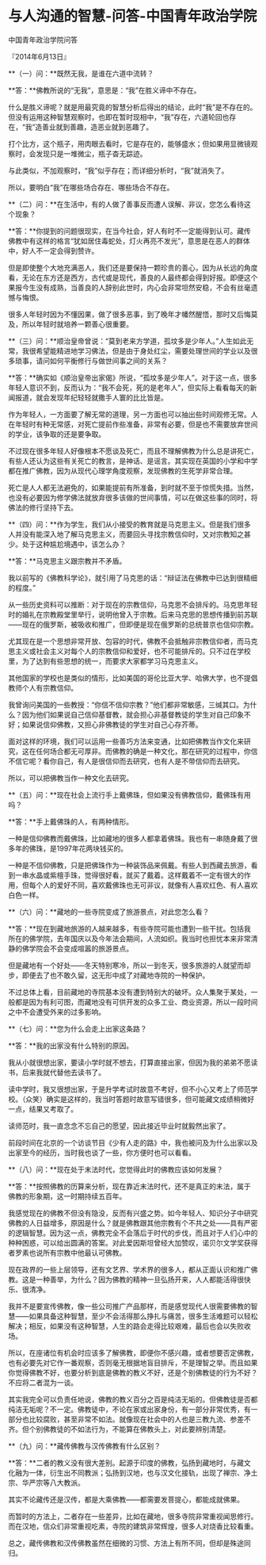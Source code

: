 # 与人沟通的智慧-问答-中国青年政治学院

中国青年政治学院问答

『2014年6月13日』

**（一）问：**既然无我，是谁在六道中流转？

**答：**佛教所说的“无我”，意思是：“我”在胜义谛中不存在。

什么是胜义谛呢？就是用最究竟的智慧分析后得出的结论，此时“我”是不存在的。但没有运用这种智慧观察时，也即在暂时现相中，“我”存在，六道轮回也存在，“我”造善业就到善趣，造恶业就到恶趣了。

打个比方，这个瓶子，用肉眼去看时，它是存在的，能够盛水；但如果用显微镜观察时，会发现只是一堆微尘，瓶子杳无踪迹。

与此类似，不加观察时，“我”似乎存在；而详细分析时，“我”就消失了。

所以，要明白“我”在哪些场合存在、哪些场合不存在。

**（二）问：**在生活中，有的人做了善事反而遭人误解、非议，您怎么看待这个现象？

**答：**你提到的问题很现实，在当今社会，好人有时不一定能得到认可。藏传佛教中有这样的格言“犹如居住毒蛇处，灯火再亮不发光”，意思是在恶人的群体中，好人不一定会得到赞许。

但是即使整个大地充满恶人，我们还是要保持一颗珍贵的善心，因为从长远的角度看，无论在东方还是西方，古代或是现代，善良的人最终都会得到好报。即便这个果报今生没有成熟，当善良的人辞别此世时，内心会非常坦然安稳，不会有丝毫遗憾与悔恨。

很多人年轻时因为不懂因果，做了很多恶事，到了晚年才幡然醒悟，那时又后悔莫及，所以年轻时就培养一颗善心很重要。

**（三）问：**顺治皇帝曾说：“莫到老来方学道，孤坟多是少年人。”人生如此无常，我很希望能精进地学习佛法，但是由于身处红尘，需要处理世间的学业以及很多琐事，请问如何平衡修行与做世间事之间的关系？

**答：**确实如《顺治皇帝出家偈》所说，“孤坟多是少年人”。对于这一点，很多年轻人意识不到，反而认为：“我不会死，死的是老年人”，但实际上看看每天的新闻报道，就会发现年纪轻轻就撒手人寰的比比皆是。

作为年轻人，一方面要了解无常的道理，另一方面也可以抽出些时间观修无常。人在年轻时有种无常感，对死亡提前作些准备，非常有必要，但是也不需要放弃世间的学业，该争取的还是要争取。

不过现在很多年轻人好像根本不愿谈及死亡，而且不理解佛教为什么总是讲死亡，有些人还认为这些有关死亡的教言，是神话、是谣言。其实现在英国的小学和中学都在推广佛教，因为从现代心理学角度观察，发现佛教的生死学非常合理。

死亡是人人都无法避免的，如果能提前有所准备，到时就不至于惊慌失措。当然，也没有必要因为修学佛法就放弃很多该做的世间事情，可以在做这些事的同时，将佛法的修行坚持下去。

**（四）问：**作为学生，我们从小接受的教育就是马克思主义。但是我们很多人并没有能深入地了解马克思主义，而要回头寻找宗教信仰时，又对宗教知之甚少。处于这种尴尬境遇中，该怎么办？

**答：**马克思主义跟宗教并不矛盾。

我以前写的《佛教科学论》，就引用了马克思的话：“辩证法在佛教中已达到很精细的程度。”

从一些历史资料可以推断：对于现在的宗教信仰，马克思不会排斥的。马克思年轻时的婚礼在宗教殿堂里举行，说明他曾入于宗教。后来马克思的思想传播到前苏联——现在的俄罗斯，被吸收和推广，但即便是现在俄罗斯的总统普京也信仰宗教。

尤其现在是一个思想非常开放、包容的时代，佛教不会抵触非宗教信仰者，而马克思主义或社会主义对每个人的宗教信仰和爱好，也不可能排斥的。只不过在学校里，为了达到有些思想的统一，而要求大家都学习马克思主义。

其他国家的学校也是类似的情形，比如美国的哥伦比亚大学、哈佛大学，也不提倡教师个人有宗教信仰。

我曾询问美国的一些教授：“你信不信仰宗教？”他们都非常敏感，三缄其口。为什么？因为他们如果说自己信仰基督教，就会担心非基督教徒的学生对自己印象不好；如果说信仰佛教，又担心非佛教徒的学生对自己心存芥蒂。

面对这样的环境，我们可以运用一些善巧方法来变通，比如把佛教当作文化来研究，这在任何场合都无可厚非。而佛教的确是一种文化，那在研究的过程中，你信不信它呢？看你自己，有人是很信仰而去研究，也有人是不带信仰而去研究。

所以，可以把佛教当作一种文化去研究。

**（五）问：**现在社会上流行手上戴佛珠，但如果没有佛教信仰，戴佛珠有用吗？

**答：**手上戴佛珠的人，有两种情形。

一种是信仰佛教而戴佛珠，比如藏地的很多人都拿着佛珠。我也有一串随身戴了很多年的佛珠，是1997年花两块钱买的。

一种是不信仰佛教，只是把佛珠作为一种装饰品来佩戴。有些人到西藏去旅游，看到一串水晶或紫檀手珠，觉得很好看，就买了戴着。这样戴着不一定有很大的作用，但每个人的爱好不同，喜欢戴佛珠也无可非议，就像有人喜欢红色、有人喜欢白色一样。

**（六）问：**藏地的一些寺院变成了旅游景点，对此您怎么看？

**答：**现在到藏地旅游的人越来越多，有些寺院可能也遭到一些干扰。包括我所在的佛学院，去年国庆以及今年法会期间，人流如织。我当时也担忧本来非常清静的佛学院会不会变成喧嚣的旅游景点。

但是藏地有一个好处——冬天特别寒冷，所以一到冬天，很多旅游的人就望而却步，即便去了也不敢久留，这无形中成了对藏地寺院的一种保护。

不过总体上看，目前藏地的寺院基本没有遭到特别大的破坏。众人集聚于某处，一般都是因为有利可图，而藏地没有可供开发的众多工业、商业资源，所以一段时间之中不会遭受外来的过多影响。

**（七）问：**您为什么会走上出家这条路？

**答：**我的出家没有什么特别的原因。

我从小就很想出家，要读小学时就不想去，打算直接出家，但因为我的弟弟不愿读书，后来我就代替他去读书了。

读中学时，我又很想出家，于是升学考试时故意不考好，但不小心又考上了师范学校。（众笑）确实是这样的，我当时答题时故意写错很多，但可能藏文成绩稍微好一点，结果又考取了。

读师范时，我一直念念不忘自己的愿望，因此接近毕业时就毅然出家了。

前段时间在北京的一个访谈节目《少有人走的路》中，我也被问及为什么出家以及出家至今的经历，当时我也谈了一些，你方便时也可以看看。

**（八）问：**现在处于末法时代，您觉得此时的佛教应该如何发展？

**答：**按照佛教的历算来分析，现在靠近末法时代，还不是真正的末法，属于佛教的形象期，这一时期持续五百年。

我感觉现在的佛教不但没有隐没，反而有兴盛之势。如今年轻人、知识分子中研究佛教的人日益增多，原因是什么？就是佛教跟其他宗教有个不共之处——具有严密的逻辑智慧。因为这一点，佛教完全不会落后于时代的步伐，而且对于人们心中的种种困惑，可以给出圆满的答案。对此爱因斯坦曾经大加赞叹，诺贝尔文学奖获得者罗素也说所有宗教中他最认可佛教。

现在政界的一些上层领导，还有文艺界、学术界的很多人，都从正面认识和推广佛教。这是一种善举，为什么？因为佛教的精神一旦弘扬开来，人人都能活得很快乐、很清净。

我并不是要宣传佛教，像一些公司推广产品那样，而是感觉现代人很需要佛教的智慧——如果具备这种智慧，至少不会活得那么挣扎与痛苦，很多生活难题可以轻松解决；相反，如果没有这种智慧，人生的路会走得比较艰难，最后也会以失败收场。

所以，在座诸位有机会时应该多了解佛教，即便你不感兴趣，或者想要否定佛教，也有必要先对它作一番观察，否则毫无根据地盲目排斥，不是理智之举。而且如果你觉得佛教不好，也要分析到底是佛教的教义不好，还是个别佛教徒的行为不好？不应将二者混为一谈。

其实我完全可以负责任地说，佛教的教义百分之百是纯洁无垢的。但佛教徒是否都纯洁无垢呢？不一定。佛教徒中，不论在家或出家身份，有一部分非常优秀，有一部分也比较腐败，甚至非常不如法。就像现在社会中的人也是三教九流、参差不齐。但个别佛教徒的不如法行为，不能算在佛教头上，对此要辨别清楚。

**（九）问：**藏传佛教与汉传佛教有什么区别？

**答：**二者的教义没有很大差别。起源于印度的佛教，弘扬到藏地时，与藏文化融为一体，衍生出不同教派；弘扬到汉地，也与汉文化接轨，出现了禅宗、净土宗、华严宗等八大教派。

其实不论藏传还是汉传，都是大乘佛教——都需要发菩提心，都能成就佛果。

而暂时的方法上，二者存在一些差异，比如在藏地，很多寺院非常重视闻思修行。而在汉地，信众们非常重视吃素，寺院的建筑非常辉煌，很多人对烧香比较看重。

总之，藏传佛教和汉传佛教虽然在细微的习惯、方法上有所不同，但却是殊途同归。

